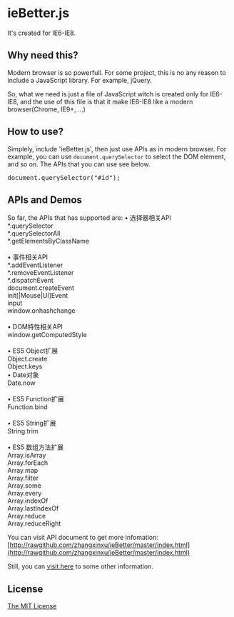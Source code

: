 
ieBetter.js
================
It's created for IE6-IE8.


Why need this?
-----------------
Modern browser is so powerfull. For some project, this is no any reason to include a JavaScript library. For example, jQuery.

So, what we need is just a file of JavaScript witch is created only for IE6-IE8, and the use of this file is that it make IE6-IE8 like a modern browser(Chrome, IE9+, ...)

How to use?
----------------
Simplely, include 'ieBetter.js', then just use APIs as in modern browser. For example, you can use <code>document.querySelector</code> to select the DOM element, and so on. The APIs that you can use see below.

<pre>document.querySelector("#id");</pre>

APIs and Demos
------------------
So far, the APIs that has supported are:
• 选择器相关API<br>
*.querySelector<br>
*.querySelectorAll<br>
*.getElementsByClassName<br><br>
• 事件相关API<br>
*.addEventListener<br>
*.removeEventListener<br>
*.dispatchEvent<br>
document.createEvent<br>
init[|Mouse|UI]Event<br>
input<br>
window.onhashchange<br><br>
• DOM特性相关API<br>
window.getComputedStyle<br><br>
• ES5 Object扩展<br>
Object.create<br>
Object.keys<br>
• Date对象<br>
Date.now<br><br>
• ES5 Function扩展<br>
Function.bind<br><br>
• ES5 String扩展<br>
String.trim<br><br>
• ES5 数组方法扩展<br>
Array.isArray<br>
Array.forEach<br>
Array.map<br>
Array.filter<br>
Array.some<br>
Array.every<br>
Array.indexOf<br>
Array.lastIndexOf<br>
Array.reduce<br>
Array.reduceRight

You can visit API document to get more infomation: [http://rawgithub.com/zhangxinxu/ieBetter/master/index.html](http://rawgithub.com/zhangxinxu/ieBetter/master/index.html)

Still, you can [visit here](http://www.zhangxinxu.com/wordpress/?p=3835) to some other information.


License
-------------------
[The MIT License](https://github.com/zhangxinxu/ieBetter/blob/master/LICENSE.md)




